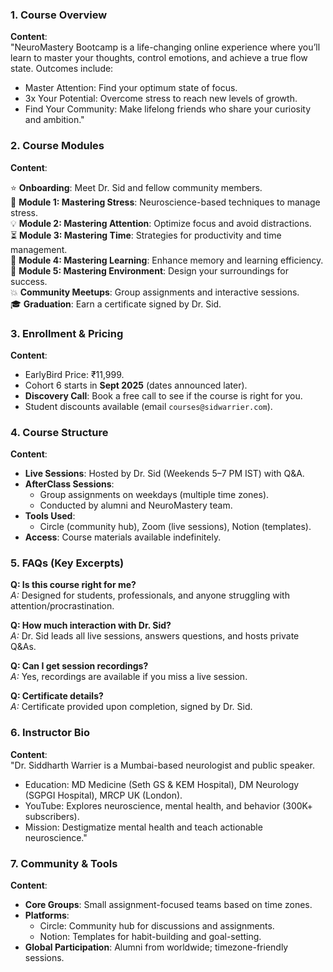 ### **1. Course Overview**
**Content**:  
"NeuroMastery Bootcamp is a life-changing online experience where you’ll learn to master your thoughts, control emotions, and achieve a true flow state. Outcomes include:  
- Master Attention: Find your optimum state of focus.  
- 3x Your Potential: Overcome stress to reach new levels of growth.  
- Find Your Community: Make lifelong friends who share your curiosity and ambition."  


### **2. Course Modules**
**Content**:  

⭐️ **Onboarding**: Meet Dr. Sid and fellow community members.  
🤯 **Module 1: Mastering Stress**: Neuroscience-based techniques to manage stress.  
💡 **Module 2: Mastering Attention**: Optimize focus and avoid distractions.  
⏳ **Module 3: Mastering Time**: Strategies for productivity and time management.  
🎯 **Module 4: Mastering Learning**: Enhance memory and learning efficiency.  
🚀 **Module 5: Mastering Environment**: Design your surroundings for success.  
💥 **Community Meetups**: Group assignments and interactive sessions.  
🎓 **Graduation**: Earn a certificate signed by Dr. Sid.



### **3. Enrollment & Pricing**
**Content**:  
- EarlyBird Price: ₹11,999.  
- Cohort 6 starts in **Sept 2025** (dates announced later).  
- **Discovery Call**: Book a free call to see if the course is right for you.  
- Student discounts available (email `courses@sidwarrier.com`).  



### **4. Course Structure**
**Content**:  
- **Live Sessions**: Hosted by Dr. Sid (Weekends 5–7 PM IST) with Q&A.  
- **AfterClass Sessions**:  
  - Group assignments on weekdays (multiple time zones).  
  - Conducted by alumni and NeuroMastery team.  
- **Tools Used**:  
  - Circle (community hub), Zoom (live sessions), Notion (templates).  
- **Access**: Course materials available indefinitely.  


### **5. FAQs (Key Excerpts)**
**Q: Is this course right for me?**  
*A:* Designed for students, professionals, and anyone struggling with attention/procrastination.  

**Q: How much interaction with Dr. Sid?**  
*A:* Dr. Sid leads all live sessions, answers questions, and hosts private Q&As.  

**Q: Can I get session recordings?**  
*A:* Yes, recordings are available if you miss a live session.  

**Q: Certificate details?**  
*A:* Certificate provided upon completion, signed by Dr. Sid.  


### **6. Instructor Bio**
**Content**:  
"Dr. Siddharth Warrier is a Mumbai-based neurologist and public speaker.  
- Education: MD Medicine (Seth GS & KEM Hospital), DM Neurology (SGPGI Hospital), MRCP UK (London).  
- YouTube: Explores neuroscience, mental health, and behavior (300K+ subscribers).  
- Mission: Destigmatize mental health and teach actionable neuroscience."  



### **7. Community & Tools**
**Content**:  
- **Core Groups**: Small assignment-focused teams based on time zones.  
- **Platforms**:  
  - Circle: Community hub for discussions and assignments.  
  - Notion: Templates for habit-building and goal-setting.  
- **Global Participation**: Alumni from worldwide; timezone-friendly sessions.  

